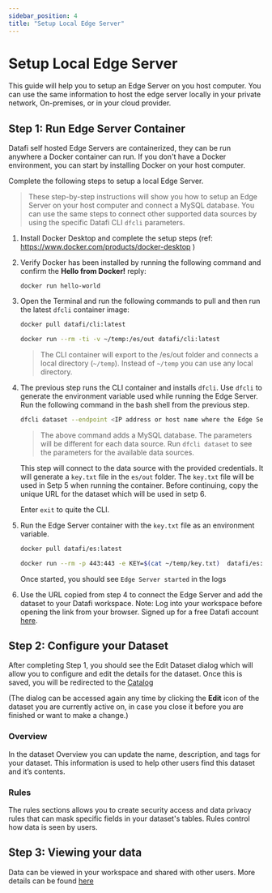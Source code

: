 ```yaml
---
sidebar_position: 4
title: "Setup Local Edge Server"
---
```


# Setup Local Edge Server

This guide will help you to setup an Edge Server on you host computer. You can use the same information to host the edge server locally in your private network, On-premises, or in your cloud provider.

## Step 1: Run Edge Server Container

Datafi self hosted Edge Servers are containerized, they can be run anywhere a Docker container can run. If you don't have a Docker environment, you can start by installing Docker on your host computer.

Complete the following steps to setup a local Edge Server.

> These step-by-step instructions will show you how to setup an Edge Server on your host computer and connect a MySQL database. You can use the same steps to connect other supported data sources by using the specific Datafi CLI `dfcli` parameters.

1. Install Docker Desktop and complete the setup steps (ref: <a href="https://www.docker.com/products/docker-desktop" target="_blank">https://www.docker.com/products/docker-desktop</a> )
2. Verify Docker has been installed by running the following command and confirm the **Hello from Docker!** reply:
   ```
   docker run hello-world
   ```
3. Open the Terminal and run the following commands to pull and then run the latest `dfcli` container image:

   ```bash
   docker pull datafi/cli:latest
   ```
   ```bash
   docker run --rm -ti -v ~/temp:/es/out datafi/cli:latest
   ```

   > The CLI container will export to the /es/out folder and connects a local directory (`~/temp`). Instead of `~/temp` you can use any local directory.

4. The previous step runs the CLI container and installs `dfcli`. Use `dfcli` to generate the environment variable used while running the Edge Server. Run the following command in the bash shell from the previous step.

   ```bash
   dfcli dataset --endpoint <IP address or host name where the Edge Server will run> --type mysql --name <name of your dataset> --pointOfContact <your email address>  --address <IPP address of host name of your mysql server> --dbname <database name>  --username <database user> --password <user password> add
   ```

   > The above command adds a MySQL database. The parameters will be different for each data source. Run `dfcli dataset` to see the parameters for the available data sources.

   This step will connect to the data source with the provided credentials. It will generate a `key.txt` file in the `es/out` folder. The `key.txt` file will be used in Setp 5 when running the container. Before continuing, copy the unique URL for the dataset which will be used in setp 6.

    Enter `exit` to quite the CLI.

5. Run the Edge Server container with the `key.txt` file as an environment variable.

   ```sh
   docker pull datafi/es:latest
   ```
   ```sh
   docker run --rm -p 443:443 -e KEY=$(cat ~/temp/key.txt)  datafi/es:latest
   ```

   Once started, you should see `Edge Server started` in the logs

6. Use the URL copied from step 4 to connect the Edge Server and add the dataset to your Datafi workspace. Note: Log into your workspace before opening the link from your browser. Signed up for a free Datafi account [here](https://home.datafi.us/register).

## Step 2: Configure your Dataset

After completing Step 1, you should see the Edit Dataset dialog which will allow you to configure and edit the details for the dataset. Once this is saved, you will be redirected to the [Catalog](https://home.datafi.us/catalog)

(The dialog can be accessed again any time by clicking the **Edit** icon of the dataset you are currently active on, in case you close it before you are finished or want to make a change.)

### Overview

In the dataset Overview you can update the name, description, and tags for your dataset. This information is used to help other users find this dataset and it’s contents.

### Rules

The rules sections allows you to create security access and data privacy rules that can mask specific fields in your dataset's tables. Rules control how data is seen by users. 

## Step 3: Viewing your data

Data can be viewed in your workspace and shared with other users. More details can be found [here](../2.quick-start/3.viewing-your-data.md)